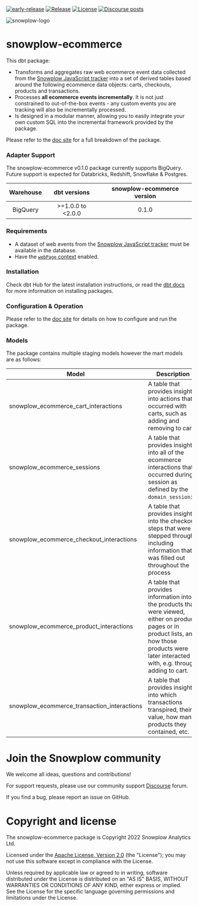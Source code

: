 [![early-release]][tracker-classification]
[![Release][release-image]][releases]
[![License][license-image]][license]
[![Discourse posts][discourse-image]][discourse]

![snowplow-logo](https://raw.githubusercontent.com/snowplow/dbt-snowplow-utils/main/assets/snowplow_logo.png)

# snowplow-ecommerce

This dbt package:

- Transforms and aggregates raw web ecommerce event data collected from the [Snowplow JavaScript tracker][tracker-docs] into a set of derived tables based around the following ecommerce data objects: carts, checkouts, products and transactions.
- Processes **all ecommerce events incrementally**. It is not just constrained to out-of-the-box events - any custom events you are tracking will also be incrementally processed.
- Is designed in a modular manner, allowing you to easily integrate your own custom SQL into the incremental framework provided by the package.

Please refer to the [doc site][snowplow-ecommerce-docs] for a full breakdown of the package.

### Adapter Support

The snowplow-ecommerce v0.1.0 package currently supports BigQuery. Future support is expected for Databricks, Redshift, Snowflake & Postgres.

| Warehouse | dbt versions | snowplow-ecommerce version |
| :--------------------------------------------------: | :-----------------: | :------------------: |
| BigQuery | >=1.0.0 to <2.0.0 | 0.1.0 |

### Requirements

- A dataset of web events from the [Snowplow JavaScript tracker][tracker-docs] must be available in the database.
- Have the [`webPage` context][webpage-context] enabled.

### Installation

Check dbt Hub for the latest installation instructions, or read the [dbt docs][dbt-package-docs] for more information on installing packages.

### Configuration & Operation

Please refer to the [doc site][snowplow-ecommerce-docs] for details on how to configure and run the package.

### Models

The package contains multiple staging models however the mart models are as follows:

| Model                     | Description                                                                                |
| ------------------------- | ------------------------------------------------------------------------------------------ |
| snowplow_ecommerce_cart_interactions | A table that provides insights into actions that occurred with carts, such as adding and removing to cart. |
| snowplow_ecommerce_sessions | A table that provides insights into all of the ecommerce interactions that a occurred during a session as defined by the `domain_sessionid`. |
| snowplow_ecommerce_checkout_interactions | A table that provides insights into the checkout steps that were stepped through, including information that was filled out throughout the process  |
| snowplow_ecommerce_product_interactions | A table that provides information into the products that were viewed, either on product pages or in product lists, and how those products were later interacted with, e.g. through adding to cart. |
| snowplow_ecommerce_transaction_interactions | A table that provides insights into which transactions transpired, their value, how many products they contained, etc. |

# Join the Snowplow community

We welcome all ideas, questions and contributions!

For support requests, please use our community support [Discourse][discourse] forum.

If you find a bug, please report an issue on GitHub.

# Copyright and license

The snowplow-ecommerce package is Copyright 2022 Snowplow Analytics Ltd.

Licensed under the [Apache License, Version 2.0][license] (the "License");
you may not use this software except in compliance with the License.

Unless required by applicable law or agreed to in writing, software
distributed under the License is distributed on an "AS IS" BASIS,
WITHOUT WARRANTIES OR CONDITIONS OF ANY KIND, either express or implied.
See the License for the specific language governing permissions and
limitations under the License.

[license]: http://www.apache.org/licenses/LICENSE-2.0
[license-image]: http://img.shields.io/badge/license-Apache--2-blue.svg?style=flat

[website]: https://snowplow.io/
[snowplow]: https://github.com/snowplow/snowplow
[docs]: https://docs.snowplow.io/

[release-image]: https://img.shields.io/github/v/release/snowplow/dbt-snowplow-ecommerce?sort=semver
[releases]: https://github.com/snowplow/dbt-snowplow-ecommerce/releases

[tracker-classification]: https://docs.snowplow.io/docs/collecting-data/collecting-from-own-applications/tracker-maintenance-classification/
[early-release]: https://img.shields.io/static/v1?style=flat&label=Snowplow&message=Early%20Release&color=014477&labelColor=9ba0aa&logo=data:image/png;base64,iVBORw0KGgoAAAANSUhEUgAAABAAAAAQCAMAAAAoLQ9TAAAAeFBMVEVMaXGXANeYANeXANZbAJmXANeUANSQAM+XANeMAMpaAJhZAJeZANiXANaXANaOAM2WANVnAKWXANZ9ALtmAKVaAJmXANZaAJlXAJZdAJxaAJlZAJdbAJlbAJmQAM+UANKZANhhAJ+EAL+BAL9oAKZnAKVjAKF1ALNBd8J1AAAAKHRSTlMAa1hWXyteBTQJIEwRgUh2JjJon21wcBgNfmc+JlOBQjwezWF2l5dXzkW3/wAAAHpJREFUeNokhQOCA1EAxTL85hi7dXv/E5YPCYBq5DeN4pcqV1XbtW/xTVMIMAZE0cBHEaZhBmIQwCFofeprPUHqjmD/+7peztd62dWQRkvrQayXkn01f/gWp2CrxfjY7rcZ5V7DEMDQgmEozFpZqLUYDsNwOqbnMLwPAJEwCopZxKttAAAAAElFTkSuQmCC
[unsupported]: https://img.shields.io/static/v1?style=flat&label=Snowplow&message=Unsupported&color=24292e&labelColor=lightgrey&logo=data:image/png;base64,iVBORw0KGgoAAAANSUhEUgAAABAAAAAQCAMAAAAoLQ9TAAAAeFBMVEVMaXGXANeYANeXANZbAJmXANeUANSQAM+XANeMAMpaAJhZAJeZANiXANaXANaOAM2WANVnAKWXANZ9ALtmAKVaAJmXANZaAJlXAJZdAJxaAJlZAJdbAJlbAJmQAM+UANKZANhhAJ+EAL+BAL9oAKZnAKVjAKF1ALNBd8J1AAAAKHRSTlMAa1hWXyteBTQJIEwRgUh2JjJon21wcBgNfmc+JlOBQjwezWF2l5dXzkW3/wAAAHpJREFUeNokhQOCA1EAxTL85hi7dXv/E5YPCYBq5DeN4pcqV1XbtW/xTVMIMAZE0cBHEaZhBmIQwCFofeprPUHqjmD/+7peztd62dWQRkvrQayXkn01f/gWp2CrxfjY7rcZ5V7DEMDQgmEozFpZqLUYDsNwOqbnMLwPAJEwCopZxKttAAAAAElFTkSuQmCC
[maintained]: https://img.shields.io/static/v1?style=flat&label=Snowplow&message=Maintained&color=9e62dd&labelColor=9ba0aa&logo=data:image/png;base64,iVBORw0KGgoAAAANSUhEUgAAABAAAAAQCAMAAAAoLQ9TAAAAeFBMVEVMaXGXANeYANeXANZbAJmXANeUANSQAM+XANeMAMpaAJhZAJeZANiXANaXANaOAM2WANVnAKWXANZ9ALtmAKVaAJmXANZaAJlXAJZdAJxaAJlZAJdbAJlbAJmQAM+UANKZANhhAJ+EAL+BAL9oAKZnAKVjAKF1ALNBd8J1AAAAKHRSTlMAa1hWXyteBTQJIEwRgUh2JjJon21wcBgNfmc+JlOBQjwezWF2l5dXzkW3/wAAAHpJREFUeNokhQOCA1EAxTL85hi7dXv/E5YPCYBq5DeN4pcqV1XbtW/xTVMIMAZE0cBHEaZhBmIQwCFofeprPUHqjmD/+7peztd62dWQRkvrQayXkn01f/gWp2CrxfjY7rcZ5V7DEMDQgmEozFpZqLUYDsNwOqbnMLwPAJEwCopZxKttAAAAAElFTkSuQmCC
[actively-maintained]: https://img.shields.io/static/v1?style=flat&label=Snowplow&message=Actively%20Maintained&color=6638b8&labelColor=9ba0aa&logo=data:image/png;base64,iVBORw0KGgoAAAANSUhEUgAAABAAAAAQCAMAAAAoLQ9TAAAAeFBMVEVMaXGXANeYANeXANZbAJmXANeUANSQAM+XANeMAMpaAJhZAJeZANiXANaXANaOAM2WANVnAKWXANZ9ALtmAKVaAJmXANZaAJlXAJZdAJxaAJlZAJdbAJlbAJmQAM+UANKZANhhAJ+EAL+BAL9oAKZnAKVjAKF1ALNBd8J1AAAAKHRSTlMAa1hWXyteBTQJIEwRgUh2JjJon21wcBgNfmc+JlOBQjwezWF2l5dXzkW3/wAAAHpJREFUeNokhQOCA1EAxTL85hi7dXv/E5YPCYBq5DeN4pcqV1XbtW/xTVMIMAZE0cBHEaZhBmIQwCFofeprPUHqjmD/+7peztd62dWQRkvrQayXkn01f/gWp2CrxfjY7rcZ5V7DEMDQgmEozFpZqLUYDsNwOqbnMLwPAJEwCopZxKttAAAAAElFTkSuQmCC

[tracker-docs]: https://docs.snowplow.io/docs/collecting-data/collecting-from-own-applications/
[webpage-context]: https://docs.snowplow.io/docs/collecting-data/collecting-from-own-applications/javascript-trackers/javascript-tracker/javascript-tracker-v3/tracker-setup/initialization-options/#Adding_predefined_contexts
[dbt-package-docs]: https://docs.getdbt.com/docs/building-a-dbt-project/package-management

[snowplow-ecommerce-docs-dbt]: https://snowplow.github.io/dbt-snowplow-ecommerce/#!/overview/snowplow_ecommerce
[snowplow-ecommerce-docs]: https://docs.snowplow.io/docs/modeling-your-data/modeling-your-data-with-dbt/
[discourse-image]: https://img.shields.io/discourse/posts?server=https%3A%2F%2Fdiscourse.snowplow.io%2F
[discourse]: http://discourse.snowplow.io/
